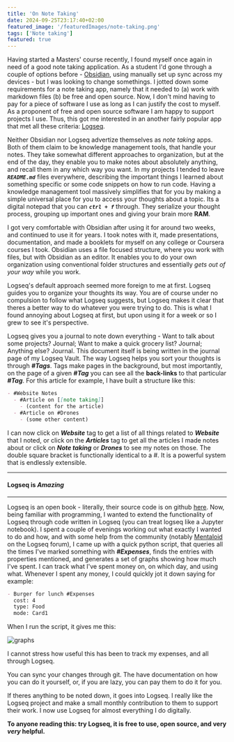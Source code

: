 ```yaml
---
title: 'On Note Taking'
date: 2024-09-25T23:17:40+02:00
featured_image: '/featuredImages/note-taking.png'
tags: ['Note taking']
featured: true
---
```


Having started a Masters' course recently, I found myself once again in need
of a good note taking application. As a student I'd gone through a couple of
options before -  [Obsidian](https://obsidian.md/), using manually set up sync
across my devices - but I was looking to change somethings.
I jotted down some requirements for a note taking app, namely
that it needed to (a) work with markdown files (b) be free and open source.
Now, I don't mind having to pay for a piece of software I use as long as I can
justify the cost to myself. As a proponent of free and open source software I
am happy to support projects I use. Thus, this got me interested in an another
fairly popular app that met all these criteria: [Logseq](https://logseq.com/).

Neither Obsidian nor Logseq advertize themselves as *note taking* apps. Both of
them claim to be knowledge management tools, that handle your notes. They take
somewhat different approaches to organization, but at the end of the day, they
enable you to make notes about absolutely anything, and recall them in any
which way you want. In my projects I tended to leave ***`README.md`*** files
everywhere, describing the important things I learned about something specific
or some code snippets on how to run code. Having a knowledge management tool
massively simplifies that for you by making a simple universal place for you to
access your thoughts about a topic. Its a digital notepad that you can
***`ctrl + f`*** through. They serialize your thought process, grouping up
important ones and giving your brain more **RAM**.

I got very comfortable with Obsidian after using it for around two weeks,
and continued to use it for years. I took notes with it, made presentations,
documentation, and made a booklets for myself on any college or Coursera
courses I took. Obsidian uses a file focused structure, where you work with
files, but with Obsidian as an editor. It enables you to do your own
organization using conventional folder structures and essentially *gets out of
your way* while you work.

Logseq's default approach seemed more foreign to me at first. Logseq guides you
to organize your thoughts its way. You are of course under no
compulsion to follow what Logseq suggests, but Logseq makes it clear that
theres a better way to do whatever you were trying to do. This is what I found
annoying about Logseq at first, but upon using it for a week or so I
grew to see it's perspective.

Logseq gives you a journal to note down everything - Want to talk about some
projects? Journal; Want to make a quick grocery list? Journal; Anything else?
Journal. This document itself is being written in the journal page of my Logseq
Vault. The way Logseq helps you sort your thoughts is through ***\#Tags***.
Tags make pages in the background, but most importantly, on the page of a given
***\#Tag*** you can see all the **back-links** to that particular ***\#Tag***.
For this article for example, I have built a structure like this:

```Markdown
- #Website Notes
  - #Article on [[note taking]]
    - (content for the article)
  - #Article on #Drones
    - (some other content)
```

I can now click on ***Website*** tag to get a list of all things related to
***Website*** that I noted, or click on the ***Articles*** tag to get all the
articles I made notes about or click on ***Note taking*** or ***Drones*** to
see my notes on those. The double square bracket is functionally identical to a
\#. It is a powerful system that is endlessly extensible.

---

#### Logseq is *Amazing*

---

Logseq is an open book - literally, their source code is on github [here](https://github.com/logseq/logseq).
Now, being familiar with programming, I wanted to extend the functionality of
Logseq through code written in Logseq (you can treat logseq like a Jupyter
notebook). I spent a couple of evenings working out what exactly I wanted to
do and how, and with some help from the community (notably [Mentaloid](https://discuss.logseq.com/u/mentaloid/summary)
on the Logseq forum), I came up with a quick python script, that queries all the
times I've marked something with ***\#Expenses***, finds the entries with
properties mentioned, and generates a set of graphs showing how much I've
spent. I can track what I've spent money on, on which day, and using what.
Whenever I spent any money, I could quickly jot it down saying for example:

```Markdown
- Burger for lunch #Expenses
  cost: 4
  type: Food
  mode: Card1
```

When I run the script, it gives me this:

![graphs](/images/note-taking-2.png)

I cannot stress how useful this has been to track my expenses, and all through
Logseq.

You can sync your changes through git. The have documentation on how you can
do it yourself, or, if you are lazy, you can pay them to do it for you.

If theres anything to be noted down, it goes into Logseq.
I really like the Logseq project and make a
small monthly contribution to them to support their work.
I now use Logseq for almost everything I do digitally.

**To anyone reading this: try Logseq, it is free to use, open source, and very
*very* helpful.**
